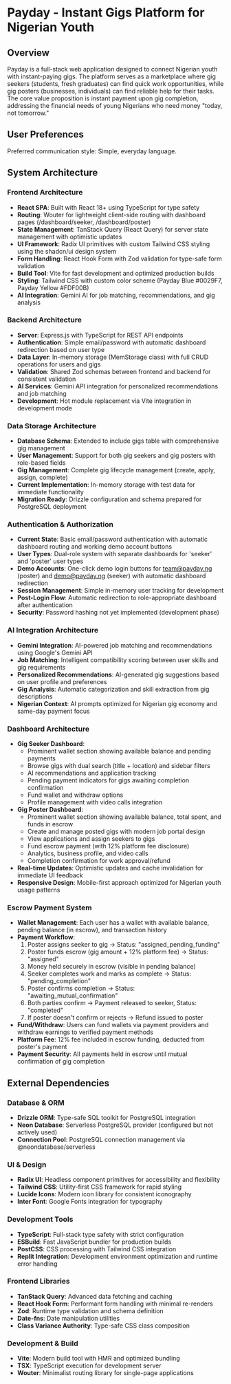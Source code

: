 # Payday - Instant Gigs Platform for Nigerian Youth

## Overview

Payday is a full-stack web application designed to connect Nigerian youth with instant-paying gigs. The platform serves as a marketplace where gig seekers (students, fresh graduates) can find quick work opportunities, while gig posters (businesses, individuals) can find reliable help for their tasks. The core value proposition is instant payment upon gig completion, addressing the financial needs of young Nigerians who need money "today, not tomorrow."

## User Preferences

Preferred communication style: Simple, everyday language.

## System Architecture

### Frontend Architecture
- **React SPA**: Built with React 18+ using TypeScript for type safety
- **Routing**: Wouter for lightweight client-side routing with dashboard pages (/dashboard/seeker, /dashboard/poster)
- **State Management**: TanStack Query (React Query) for server state management with optimistic updates
- **UI Framework**: Radix UI primitives with custom Tailwind CSS styling using the shadcn/ui design system
- **Form Handling**: React Hook Form with Zod validation for type-safe form validation
- **Build Tool**: Vite for fast development and optimized production builds
- **Styling**: Tailwind CSS with custom color scheme (Payday Blue #0029F7, Payday Yellow #FDF00B)
- **AI Integration**: Gemini AI for job matching, recommendations, and gig analysis

### Backend Architecture
- **Server**: Express.js with TypeScript for REST API endpoints
- **Authentication**: Simple email/password with automatic dashboard redirection based on user type
- **Data Layer**: In-memory storage (MemStorage class) with full CRUD operations for users and gigs
- **Validation**: Shared Zod schemas between frontend and backend for consistent validation
- **AI Services**: Gemini API integration for personalized recommendations and job matching
- **Development**: Hot module replacement via Vite integration in development mode

### Data Storage Architecture
- **Database Schema**: Extended to include gigs table with comprehensive gig management
- **User Management**: Support for both gig seekers and gig posters with role-based fields
- **Gig Management**: Complete gig lifecycle management (create, apply, assign, complete)
- **Current Implementation**: In-memory storage with test data for immediate functionality
- **Migration Ready**: Drizzle configuration and schema prepared for PostgreSQL deployment

### Authentication & Authorization
- **Current State**: Basic email/password authentication with automatic dashboard routing and working demo account buttons
- **User Types**: Dual-role system with separate dashboards for 'seeker' and 'poster' user types
- **Demo Accounts**: One-click demo login buttons for team@payday.ng (poster) and demo@payday.ng (seeker) with automatic dashboard redirection
- **Session Management**: Simple in-memory user tracking for development
- **Post-Login Flow**: Automatic redirection to role-appropriate dashboard after authentication
- **Security**: Password hashing not yet implemented (development phase)

### AI Integration Architecture
- **Gemini Integration**: AI-powered job matching and recommendations using Google's Gemini API
- **Job Matching**: Intelligent compatibility scoring between user skills and gig requirements
- **Personalized Recommendations**: AI-generated gig suggestions based on user profile and preferences
- **Gig Analysis**: Automatic categorization and skill extraction from gig descriptions
- **Nigerian Context**: AI prompts optimized for Nigerian gig economy and same-day payment focus

### Dashboard Architecture
- **Gig Seeker Dashboard**: 
  - Prominent wallet section showing available balance and pending payments
  - Browse gigs with dual search (title + location) and sidebar filters
  - AI recommendations and application tracking
  - Pending payment indicators for gigs awaiting completion confirmation
  - Fund wallet and withdraw options
  - Profile management with video calls integration
- **Gig Poster Dashboard**: 
  - Prominent wallet section showing available balance, total spent, and funds in escrow
  - Create and manage posted gigs with modern job portal design
  - View applications and assign seekers to gigs
  - Fund escrow payment (with 12% platform fee disclosure)
  - Analytics, business profile, and video calls
  - Completion confirmation for work approval/refund
- **Real-time Updates**: Optimistic updates and cache invalidation for immediate UI feedback
- **Responsive Design**: Mobile-first approach optimized for Nigerian youth usage patterns

### Escrow Payment System
- **Wallet Management**: Each user has a wallet with available balance, pending balance (in escrow), and transaction history
- **Payment Workflow**:
  1. Poster assigns seeker to gig → Status: "assigned_pending_funding"
  2. Poster funds escrow (gig amount + 12% platform fee) → Status: "assigned"
  3. Money held securely in escrow (visible in pending balance)
  4. Seeker completes work and marks as complete → Status: "pending_completion"
  5. Poster confirms completion → Status: "awaiting_mutual_confirmation"
  6. Both parties confirm → Payment released to seeker, Status: "completed"
  7. If poster doesn't confirm or rejects → Refund issued to poster
- **Fund/Withdraw**: Users can fund wallets via payment providers and withdraw earnings to verified payment methods
- **Platform Fee**: 12% fee included in escrow funding, deducted from poster's payment
- **Payment Security**: All payments held in escrow until mutual confirmation of gig completion

## External Dependencies

### Database & ORM
- **Drizzle ORM**: Type-safe SQL toolkit for PostgreSQL integration
- **Neon Database**: Serverless PostgreSQL provider (configured but not actively used)
- **Connection Pool**: PostgreSQL connection management via @neondatabase/serverless

### UI & Design
- **Radix UI**: Headless component primitives for accessibility and flexibility
- **Tailwind CSS**: Utility-first CSS framework for rapid styling
- **Lucide Icons**: Modern icon library for consistent iconography
- **Inter Font**: Google Fonts integration for typography

### Development Tools
- **TypeScript**: Full-stack type safety with strict configuration
- **ESBuild**: Fast JavaScript bundler for production builds
- **PostCSS**: CSS processing with Tailwind CSS integration
- **Replit Integration**: Development environment optimization and runtime error handling

### Frontend Libraries
- **TanStack Query**: Advanced data fetching and caching
- **React Hook Form**: Performant form handling with minimal re-renders
- **Zod**: Runtime type validation and schema definition
- **Date-fns**: Date manipulation utilities
- **Class Variance Authority**: Type-safe CSS class composition

### Development & Build
- **Vite**: Modern build tool with HMR and optimized bundling
- **TSX**: TypeScript execution for development server
- **Wouter**: Minimalist routing library for single-page applications